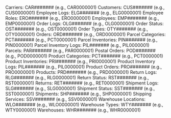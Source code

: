 Carriers: CAR####### (e.g., CAR0000001)
Customers: CUS####### (e.g., CUS0000001)
Employee Logs: ELG####### (e.g., ELG0000001)
Employee Roles: ERO####### (e.g., ERO0000001)
Employees: EMP####### (e.g., EMP0000001)
Order Logs: OLG####### (e.g., OLG0000001)
Order Status: OST####### (e.g., OST0000001)
Order Types: OTY####### (e.g., OTY0000001)
Orders: ORD####### (e.g., ORD0000001)
Parcel Categories: PCT####### (e.g., PCT0000001)
Parcel Inventories: PIN####### (e.g., PIN0000001)
Parcel Inventory Logs: PIL####### (e.g., PIL0000001)
Parcels: PAR####### (e.g., PAR0000001)
Postal Orders: POD####### (e.g., POD0000001)
Product Categories: PCT####### (e.g., PCT0000001)
Product Inventories: PRI####### (e.g., PRI0000001)
Product Inventory Logs: PIL####### (e.g., PIL0000001)
Product Orders: PRO####### (e.g., PRO0000001)
Products: PRD####### (e.g., PRD0000001)
Return Logs: RLG####### (e.g., RLG0000001)
Return Status: RST####### (e.g., RST0000001)
Returns: RET####### (e.g., RET0000001)
Shipment Logs: SLG####### (e.g., SLG0000001)
Shipment Status: SST####### (e.g., SST0000001)
Shipments: SHP####### (e.g., SHP0000001)
Shipping Services: SSV####### (e.g., SSV0000001)
Warehouse Locations: WLO####### (e.g., WLO0000001)
Warehouse Types: WTY####### (e.g., WTY0000001)
Warehouses: WHR####### (e.g., WHR0000001)